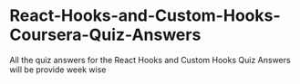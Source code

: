 # React-Hooks-and-Custom-Hooks-Coursera-Quiz-Answers
All the quiz answers for the React Hooks and Custom Hooks Quiz Answers will be provide week wise
